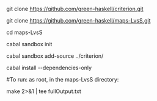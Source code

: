 git clone https://github.com/green-haskell/criterion.git

git clone https://github.com/green-haskell/maps-LvsS.git

cd maps-LvsS

cabal sandbox init

cabal sandbox add-source ../criterion/

cabal install --dependencies-only

\#To run: as root, in the maps-LvsS directory:

make 2>&1 | tee fullOutput.txt
